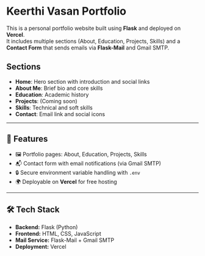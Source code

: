 # Keerthi Vasan Portfolio

This is a personal portfolio website built using **Flask** and deployed on **Vercel**.  
It includes multiple sections (About, Education, Projects, Skills) and a **Contact Form** that sends emails via **Flask-Mail** and Gmail SMTP.

## Sections

- **Home**: Hero section with introduction and social links  
- **About Me**: Brief bio and core skills  
- **Education**: Academic history  
- **Projects**: (Coming soon)  
- **Skills**: Technical and soft skills  
- **Contact**: Email link and social icons  

---

## 🚀 Features
- 🖼️ Portfolio pages: About, Education, Projects, Skills  
- 📬 Contact form with email notifications (via Gmail SMTP)  
- 🔒 Secure environment variable handling with `.env`  
- 🌍 Deployable on **Vercel** for free hosting  

---

## 🛠️ Tech Stack
- **Backend:** Flask (Python)  
- **Frontend:** HTML, CSS, JavaScript  
- **Mail Service:** Flask-Mail + Gmail SMTP  
- **Deployment:** Vercel  


